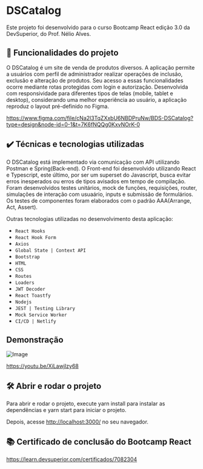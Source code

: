 # DSCatalog

Este projeto foi desenvolvido para o curso Bootcamp React edição 3.0 da DevSuperior, do Prof. Nélio Alves.

## 🔨 Funcionalidades do projeto

O DSCatalog é um site de venda de produtos diversos. 
A aplicação permite a usuários com perfil de administrador realizar operações de inclusão, exclusão e alteração de produtos. Seu acesso a essas funcionalidades ocorre mediante rotas protegidas com login e autorização. Desenvolvida com responsividade para diferentes tipos de telas (mobile, tablet e desktop), considerando uma melhor experiência ao usuário, a aplicação reproduz o layout pré-definido no Figma. 

https://www.figma.com/file/cNa2l3TqZXxbU6NBDPruNw/BDS-DSCatalog?type=design&node-id=0-1&t=7K6fNQQg0KxvNOrK-0

## ✔️ Técnicas e tecnologias utilizadas

O DSCatalog está implementado via comunicação com API utilizando Postman e Spring(Back-end). O Front-end foi desenvolvido utilizando React e Typescript, este último, por ser um superset do Javascript,  busca evitar erros inesperados ou erros de tipos avisados em tempo de compilação. 
Foram desenvolvidos testes unitários, mock de funções, requisições, router, simulações de interação com usuaário, inputs e submissão de formulários. Os testes de componentes foram elaborados com o padrão AAA(Arrange, Act, Assert).

Outras tecnologias utilizadas no desenvolvimento desta aplicação:

- `React Hooks`
- `React Hook Form`
- `Axios`
- `Global State | Context API`
- `Bootstrap`
- `HTML`
- `CSS`
- `Routes`
- `Loaders`
- `JWT Decoder`
- `React Toastfy`
- `Nodejs`
- `JEST | Testing Library`
- `Mock Service Worker`
- `CI/CD | Netlify`

## Demonstração

![Image](https://media.giphy.com/media/v1.Y2lkPTc5MGI3NjExMWIyNjZmODVjNjkxY2NhYmE5MGE4OGFiMGJhMTQ0MjNmYTdhZTAwZiZlcD12MV9pbnRlcm5hbF9naWZzX2dpZklkJmN0PWc/hXexKU5dvYv9aKyRUv/giphy.gif)

https://youtu.be/XiLawjIzy68

## 🛠️ Abrir e rodar o projeto

Para abrir e rodar o projeto, execute yarn install para instalar as dependências e yarn start para iniciar o projeto. 

Depois, acesse <a href="http://localhost:3000/">http://localhost:3000/</a> no seu navegador.

## 📚 Certificado de conclusão do Bootcamp React
https://learn.devsuperior.com/certificados/7082304